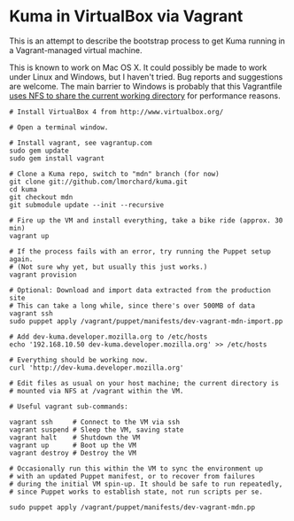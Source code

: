 # Kuma in VirtualBox via Vagrant

This is an attempt to describe the bootstrap process to get Kuma running in a
Vagrant-managed virtual machine. 

This is known to work on Mac OS X. It could possibly be made to work under
Linux and Windows, but I haven't tried. Bug reports and suggestions are
welcome. The main barrier to Windows is probably that this Vagrantfile 
[uses NFS to share the current working directory][nfs] for performance 
reasons. 

[nfs]: http://vagrantup.com/docs/nfs.html

    # Install VirtualBox 4 from http://www.virtualbox.org/

    # Open a terminal window.
    
    # Install vagrant, see vagrantup.com
    sudo gem update
    sudo gem install vagrant
        
    # Clone a Kuma repo, switch to "mdn" branch (for now)
    git clone git://github.com/lmorchard/kuma.git
    cd kuma
    git checkout mdn
    git submodule update --init --recursive

    # Fire up the VM and install everything, take a bike ride (approx. 30 min)
    vagrant up

    # If the process fails with an error, try running the Puppet setup again.
    # (Not sure why yet, but usually this just works.)
    vagrant provision
    
    # Optional: Download and import data extracted from the production site
    # This can take a long while, since there's over 500MB of data
    vagrant ssh
    sudo puppet apply /vagrant/puppet/manifests/dev-vagrant-mdn-import.pp

    # Add dev-kuma.developer.mozilla.org to /etc/hosts
    echo '192.168.10.50 dev-kuma.developer.mozilla.org' >> /etc/hosts

    # Everything should be working now.
    curl 'http://dev-kuma.developer.mozilla.org'

    # Edit files as usual on your host machine; the current directory is
    # mounted via NFS at /vagrant within the VM.

    # Useful vagrant sub-commands:

    vagrant ssh     # Connect to the VM via ssh
    vagrant suspend # Sleep the VM, saving state
    vagrant halt    # Shutdown the VM
    vagrant up      # Boot up the VM
    vagrant destroy # Destroy the VM

    # Occasionally run this within the VM to sync the environment up 
    # with an updated Puppet manifest, or to recover from failures
    # during the initial VM spin-up. It should be safe to run repeatedly,
    # since Puppet works to establish state, not run scripts per se.

    sudo puppet apply /vagrant/puppet/manifests/dev-vagrant-mdn.pp
